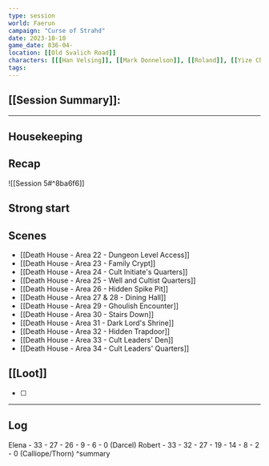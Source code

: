 ```yaml
---
type: session 
world: Faerun 
campaign: "Curse of Strahd" 
date: 2023-10-10 
game_date: 836-04- 
location: [[Old Svalich Road]] 
characters: [[[Han Velsing]], [[Mark Donnelson]], [[Roland]], [[Yize Character]], [[Calliope]], [[Unnamed Tiefling]]] 
tags: 
--- 
```


## [[Session Summary]]: 

--- 

## Housekeeping 

## Recap 

![[Session 5#^8ba6f6]]
## Strong start 
## Scenes 
- [[Death House - Area 22 - Dungeon Level Access]]
- [[Death House - Area 23 - Family Crypt]]
- [[Death House - Area 24 - Cult Initiate's Quarters]]
- [[Death House - Area 25 - Well and Cultist Quarters]]
- [[Death House - Area 26 - Hidden Spike Pit]]
- [[Death House - Area 27 & 28 - Dining Hall]]
- [[Death House - Area 29 - Ghoulish Encounter]]
- [[Death House - Area 30 - Stairs Down]]
- [[Death House - Area 31 - Dark Lord's Shrine]]
- [[Death House - Area 32 - Hidden Trapdoor]]
- [[Death House - Area 33 - Cult Leaders' Den]]
- [[Death House - Area 34 - Cult Leaders' Quarters]]
## [[Loot]] 
- [ ] 

--- 

## Log

Elena - 33 - 27 - 26 - 9 - 6 - 0 (Darcel)
Robert - 33 - 32 - 27 - 19 - 14 - 8 - 2 - 0 (Calliope/Thorn)
^summary
